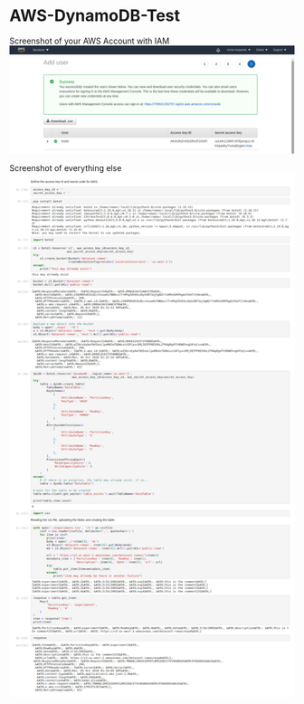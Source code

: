 # AWS-DynamoDB-Test
Screenshot of your AWS Account with IAM
![This is awkward...](user.png "Hey what's up Farag")

Screenshot of everything else
![Whoops!](output.png "The confirmation of Boto3 is at the top, and the code with output is the rest.")
